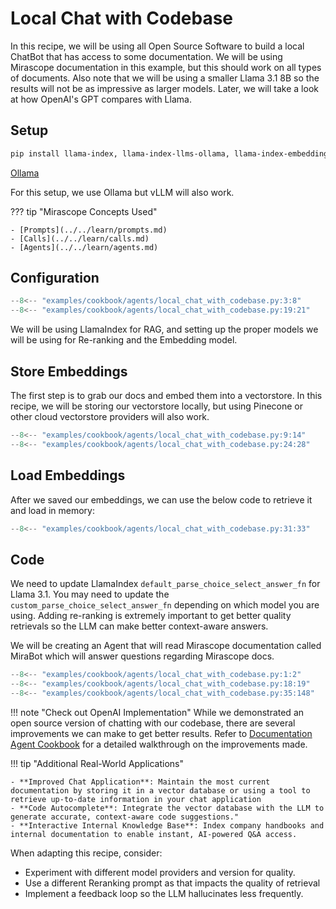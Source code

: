 # Local Chat with Codebase

In this recipe, we will be using all Open Source Software to build a local ChatBot that has access to some documentation. We will be using Mirascope documentation in this example, but this should work on all types of documents. Also note that we will be using a smaller Llama 3.1 8B so the results will not be as impressive as larger models. Later, we will take a look at how OpenAI's GPT compares with Llama.

## Setup

```bash
pip install llama-index, llama-index-llms-ollama, llama-index-embeddings-huggingface
```

[Ollama](https://github.com/ollama/ollama)

For this setup, we use Ollama but vLLM will also work.

??? tip "Mirascope Concepts Used"

    - [Prompts](../../learn/prompts.md)
    - [Calls](../../learn/calls.md)
    - [Agents](../../learn/agents.md)

## Configuration

```python
--8<-- "examples/cookbook/agents/local_chat_with_codebase.py:3:8"
--8<-- "examples/cookbook/agents/local_chat_with_codebase.py:19:21"
```

We will be using LlamaIndex for RAG, and setting up the proper models we will be using for Re-ranking and the Embedding model.

## Store Embeddings

The first step is to grab our docs and embed them into a vectorstore. In this recipe, we will be storing our vectorstore locally, but using Pinecone or other cloud vectorstore providers will also work.

```python
--8<-- "examples/cookbook/agents/local_chat_with_codebase.py:9:14"
--8<-- "examples/cookbook/agents/local_chat_with_codebase.py:24:28"
```

## Load Embeddings

After we saved our embeddings, we can use the below code to retrieve it and load in memory:

```python
--8<-- "examples/cookbook/agents/local_chat_with_codebase.py:31:33"
```

## Code

We need to update LlamaIndex `default_parse_choice_select_answer_fn` for Llama 3.1. You may need to update the `custom_parse_choice_select_answer_fn` depending on which model you are using. Adding re-ranking is extremely important to get better quality retrievals so the LLM can make better context-aware answers.

We will be creating an Agent that will read Mirascope documentation called MiraBot which will answer questions regarding Mirascope docs.

~~~python
--8<-- "examples/cookbook/agents/local_chat_with_codebase.py:1:2"
--8<-- "examples/cookbook/agents/local_chat_with_codebase.py:18:19"
--8<-- "examples/cookbook/agents/local_chat_with_codebase.py:35:148"
~~~

!!! note "Check out OpenAI Implementation"
    While we demonstrated an open source version of chatting with our codebase, there are several improvements we can make to get better results. Refer to [Documentation Agent Cookbook](./documentation_agent.md) for a detailed walkthrough on the improvements made.



!!! tip "Additional Real-World Applications"

    - **Improved Chat Application**: Maintain the most current documentation by storing it in a vector database or using a tool to retrieve up-to-date information in your chat application
    - **Code Autocomplete**: Integrate the vector database with the LLM to generate accurate, context-aware code suggestions."
    - **Interactive Internal Knowledge Base**: Index company handbooks and internal documentation to enable instant, AI-powered Q&A access.

When adapting this recipe, consider:

- Experiment with different model providers and version for quality.
- Use a different Reranking prompt as that impacts the quality of retrieval
- Implement a feedback loop so the LLM hallucinates less frequently.
